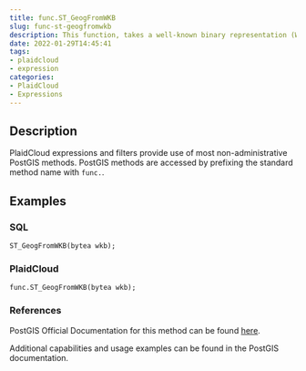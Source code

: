 ```yaml
---
title: func.ST_GeogFromWKB
slug: func-st-geogfromwkb
description: This function, takes a well-known binary representation (WKB) of a geometry and creates an instance of the appropriate geography type
date: 2022-01-29T14:45:41
tags:
- plaidcloud
- expression
categories:
- PlaidCloud
- Expressions
---
```



## Description


PlaidCloud expressions and filters provide use of most non-administrative PostGIS methods. PostGIS methods are accessed by prefixing the standard method name with `func.`.



## Examples


### SQL



```
ST_GeogFromWKB(bytea wkb);
```


### PlaidCloud



```
func.ST_GeogFromWKB(bytea wkb);
```


### References


PostGIS Official Documentation for this method can be found [here](https://postgis.net/docs/manual-3.1/ST_GeogFromWKB.html).



Additional capabilities and usage examples can be found in the PostGIS documentation.

